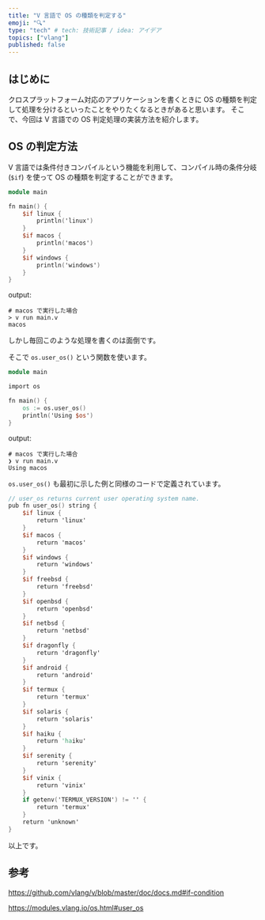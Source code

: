 ```yaml
---
title: "V 言語で OS の種類を判定する"
emoji: "🔍"
type: "tech" # tech: 技術記事 / idea: アイデア
topics: ["vlang"]
published: false
---
```


## はじめに

クロスプラットフォーム対応のアプリケーションを書くときに OS の種類を判定して処理を分けるといったことをやりたくなるときがあると思います。
そこで、今回は V 言語での OS 判定処理の実装方法を紹介します。

## OS の判定方法

V 言語では条件付きコンパイルという機能を利用して、コンパイル時の条件分岐 (`$if`) を使って OS の種類を判定することができます。

```v
module main

fn main() {
	$if linux {
		println('linux')
	}
	$if macos {
		println('macos')
	}
	$if windows {
		println('windows')
	}
}
```

output:
```shell
# macos で実行した場合
> v run main.v
macos
```

しかし毎回このような処理を書くのは面倒です。

そこで `os.user_os()` という関数を使います。

```v
module main

import os

fn main() {
	os := os.user_os()
	println('Using $os')
}
```

output:
```shell
# macos で実行した場合
❯ v run main.v
Using macos
```

`os.user_os()` も最初に示した例と同様のコードで定義されています。

```v
// user_os returns current user operating system name.
pub fn user_os() string {
	$if linux {
		return 'linux'
	}
	$if macos {
		return 'macos'
	}
	$if windows {
		return 'windows'
	}
	$if freebsd {
		return 'freebsd'
	}
	$if openbsd {
		return 'openbsd'
	}
	$if netbsd {
		return 'netbsd'
	}
	$if dragonfly {
		return 'dragonfly'
	}
	$if android {
		return 'android'
	}
	$if termux {
		return 'termux'
	}
	$if solaris {
		return 'solaris'
	}
	$if haiku {
		return 'haiku'
	}
	$if serenity {
		return 'serenity'
	}
	$if vinix {
		return 'vinix'
	}
	if getenv('TERMUX_VERSION') != '' {
		return 'termux'
	}
	return 'unknown'
}
```

以上です。


## 参考

https://github.com/vlang/v/blob/master/doc/docs.md#if-condition

https://modules.vlang.io/os.html#user_os